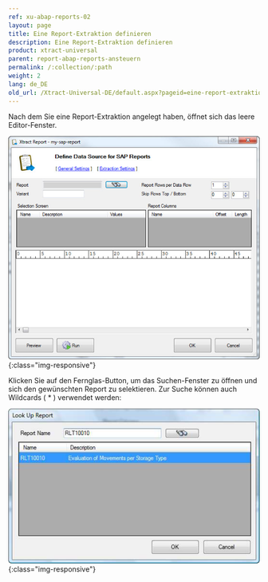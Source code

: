```yaml
---
ref: xu-abap-reports-02
layout: page
title: Eine Report-Extraktion definieren
description: Eine Report-Extraktion definieren
product: xtract-universal
parent: report-abap-reports-ansteuern
permalink: /:collection/:path
weight: 2
lang: de_DE
old_url: /Xtract-Universal-DE/default.aspx?pageid=eine-report-extraktion-definieren
---
```


Nach dem Sie eine Report-Extraktion angelegt haben, öffnet sich das leere Editor-Fenster.

![Abap-Report-Define-Data-Source](/img/content/Abap-Report-Define-Data-Source.jpg){:class="img-responsive"} 


Klicken Sie auf den Fernglas-Button, um das Suchen-Fenster zu öffnen und sich den gewünschten Report zu selektieren. Zur Suche können auch Wildcards ( * ) verwendet werden:

![Look-Up-Report](/img/content/Look-Up-Report.png){:class="img-responsive"}